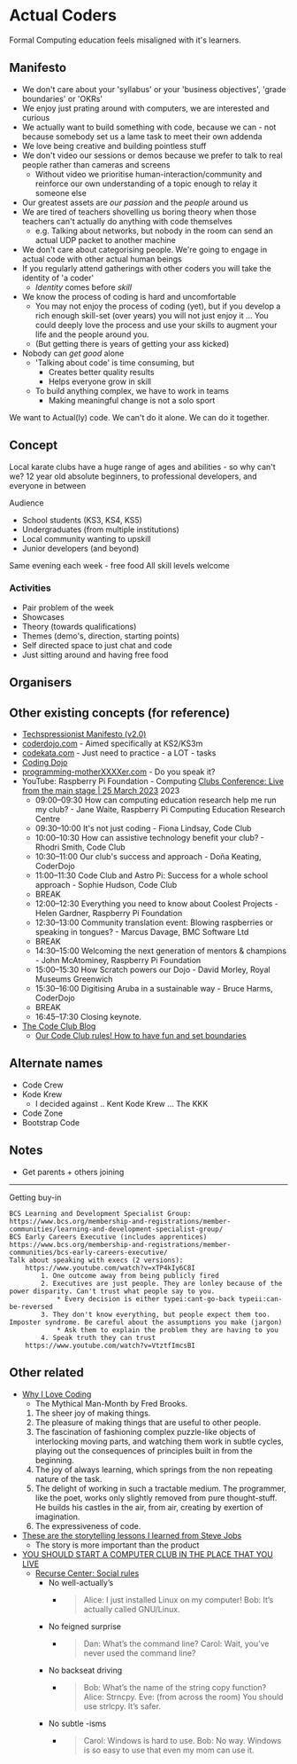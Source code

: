 Actual Coders
=============

Formal Computing education feels misaligned with it's learners.


Manifesto
---------

* We don't care about your 'syllabus' or your 'business objectives', 'grade boundaries' or 'OKRs'
* We enjoy just prating around with computers, we are interested and curious
* We actually want to build something with code, because we can - not because somebody set us a lame task to meet their own addenda
* We love being creative and building pointless stuff
* We don't video our sessions or demos because we prefer to talk to real people rather than cameras and screens
    * Without video we prioritise human-interaction/community and reinforce our own understanding of a topic enough to relay it someone else
* Our greatest assets are _our passion_ and the _people_ around us
* We are tired of teachers shovelling us boring theory when those teachers can't actually do anything with code themselves
    * e.g. Talking about networks, but nobody in the room can send an actual UDP packet to another machine
* We don't care about categorising people. We're going to engage in actual code with other actual human beings
* If you regularly attend gatherings with other coders you will take the identity of 'a coder'
    * _Identity_ comes before _skill_
* We know the process of coding is hard and uncomfortable
    * You may not enjoy the process of coding (yet), but if you develop a rich enough skill-set (over years) you will not just enjoy it ...  You could deeply love the process and use your skills to augment your life and the people around you.
    * (But getting there is years of getting your ass kicked)
* Nobody can _get good_ alone
    * 'Talking about code' is time consuming, but 
        * Creates better quality results
        * Helps everyone grow in skill
    * To build anything complex, we have to work in teams
        * Making meaningful change is not a solo sport

We want to Actual(ly) code. We can't do it alone. We can do it together.


Concept
-------

Local karate clubs have a huge range of ages and abilities - so why can't we?
12 year old absolute beginners, to professional developers, and everyone in between

Audience
* School students (KS3, KS4, KS5)
* Undergraduates (from multiple institutions)
* Local community wanting to upskill
* Junior developers (and beyond)

Same evening each week - free food
All skill levels welcome


### Activities

* Pair problem of the week
* Showcases
* Theory (towards qualifications)
* Themes (demo's, direction, starting points)
* Self directed space to just chat and code
* Just sitting around and having free food


Organisers
----------




Other existing concepts (for reference)
--------------

* [Techspressionist Manifesto (v2.0)](https://techspressionism.com/manifesto/)
* [coderdojo.com](https://coderdojo.com/) - Aimed specifically at KS2/KS3m
* [codekata.com](http://codekata.com/) - Just need to practice - a LOT - tasks
* [Coding Dojo](https://codingdojo.org/)
* [programming-motherXXXXer.com](http://programming-motherfucker.com/) - Do you speak it?
* YouTube: Raspberry Pi Foundation - Computing [Clubs Conference: Live from the main stage | 25 March 2023](https://www.youtube.com/watch?v=9YLoS1NSC9A) 2023
    * 09:00–09:30 How can computing education research help me run my club? - Jane Waite, Raspberry Pi Computing Education Research Centre
    * 09:30–10:00 It's not just coding - Fiona Lindsay, Code Club
    * 10:00–10:30 How can assistive technology benefit your club? - Rhodri Smith, Code Club
    * 10:30–11:00 Our club's success and approach - Doña Keating, CoderDojo
    * 11:00–11:30 Code Club and Astro Pi: Success for a whole school approach - Sophie Hudson, Code Club
    * BREAK
    * 12:00–12:30 Everything you need to know about Coolest Projects - Helen Gardner, Raspberry Pi Foundation
    * 12:30–13:00 Community translation event: Blowing raspberries or speaking in tongues? - Marcus Davage, BMC Software Ltd
    * BREAK
    * 14:30–15:00 Welcoming the next generation of mentors & champions - John McAtominey, Raspberry Pi Foundation
    * 15:00–15:30 How Scratch powers our Dojo - David Morley, Royal Museums Greenwich
    * 15:30–16:00 Digitising Aruba in a sustainable way - Bruce Harms, CoderDojo
    * BREAK
    * 16:45–17:30 Closing keynote.
* [The Code Club Blog](https://blog.codeclub.org/)
    * [Our Code Club rules! How to have fun and set boundaries](https://blog.codeclub.org/2023/09/20/our-code-club-rules-how-to-have-fun-and-set-boundaries/)


Alternate names
---------------

* Code Crew
* Kode Krew 
    * I decided against .. Kent Kode Krew ... The KKK
* Code Zone
* Bootstrap Code


Notes
-----
* Get parents + others joining


---

Getting buy-in

    BCS Learning and Development Specialist Group: https://www.bcs.org/membership-and-registrations/member-communities/learning-and-development-specialist-group/
    BCS Early Careers Executive (includes apprentices) https://www.bcs.org/membership-and-registrations/member-communities/bcs-early-careers-executive/
    Talk about speaking with execs (2 versions):
        https://www.youtube.com/watch?v=xTP4kIy6C8I
            1. One outcome away from being publicly fired
            2. Executives are just people. They are lonley because of the power disparity. Can't trust what people say to you.
                * Every decision is either typei:cant-go-back typeii:can-be-reversed
            3. They don't know everything, but people expect them too. Imposter syndrome. Be careful about the assumptions you make (jargon)
                * Ask them to explain the problem they are having to you
            4. Speak truth they can trust 
        https://www.youtube.com/watch?v=VtztfImcsBI


Other related
-------------

* [Why I Love Coding](https://henrikwarne.com/2012/06/02/why-i-love-coding/)
    *  The Mythical Man-Month by Fred Brooks.
    1. The sheer joy of making things.
    2. The pleasure of making things that are useful to other people.
    3. The fascination of fashioning complex puzzle-like objects of interlocking moving parts, and watching them work in subtle cycles, playing out the consequences of principles built in from the beginning.
    4. The joy of always learning, which springs from the non repeating nature of the task.
    5. The delight of working in such a tractable medium. The programmer, like the poet, works only slightly removed from pure thought-stuff. He builds his castles in the air, from air, creating by exertion of imagination.
    6. The expressiveness of code.
* [These are the storytelling lessons I learned from Steve Jobs](https://www.fastcompany.com/90747313/steve-jobs-lessons-tony-fadell-build-book-excerpt)
    * The story is more important than the product
* [YOU SHOULD START A COMPUTER CLUB IN THE PLACE THAT YOU LIVE](https://startacomputer.club/)
    * [Recurse Center: Social rules ](https://www.recurse.com/social-rules)
        * No well-actually’s
            * > Alice: I just installed Linux on my computer!
              > Bob: It’s actually called GNU/Linux.
        * No feigned surprise
            * > Dan: What’s the command line?
              > Carol: Wait, you’ve never used the command line?
        * No backseat driving
            * > Bob: What’s the name of the string copy function?
              > Alice: Strncpy.
              > Eve: (from across the room) You should use strlcpy. It’s safer.
        * No subtle -isms
            * > Carol: Windows is hard to use.
              > Bob: No way. Windows is so easy to use that even my mom can use it.


